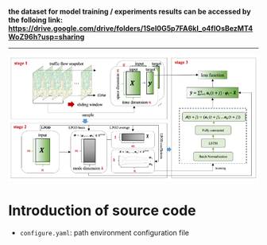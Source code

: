 **the dataset for model training / experiments results can be accessed by the folloing link: https://drive.google.com/drive/folders/1Sel0G5p7FA6kI_o4fIOsBezMT4WoZ96h?usp=sharing**

---

![Alt text](https://github.com/wangshuoxsz/LPOD_LSTM_models/blob/main/Figure/LPOD_LSTM_framework "LPOD_LSTM_Framework")


# Introduction of source code
- `configure.yaml`: path environment configuration file

